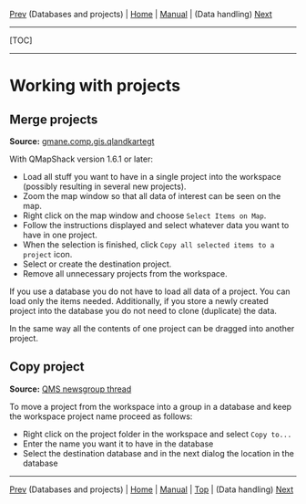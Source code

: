 [Prev](AdvProjects) (Databases and projects) | [Home](Home) | [Manual](DocMain) | (Data handling) [Next](AdvDataHandling)
- - -
[TOC]
- - -


# Working with projects

## Merge projects

**Source:** [gmane.comp.gis.qlandkartegt](http://article.gmane.org/gmane.comp.gis.qlandkartegt.user/2612)

With QMapShack version 1.6.1 or later:

  * Load all stuff you want to have in a single project into the workspace (possibly resulting in several new projects).
  * Zoom the map window so that all data of interest can be seen on the map.
  * Right click on the map window and choose `Select Items on Map`.
  * Follow the instructions displayed and select whatever data you want to have in one project.
  * When the selection is finished, click `Copy all selected items to a project` icon.
  * Select or create the destination project.
  * Remove all unnecessary projects from the workspace.

If you use a database you do not have to load all data of a project.
You can load only the items needed. Additionally, if you store a newly created
project into the database you do not need to clone (duplicate) the data.

In the same way all the contents of one project can be dragged into another project. 


## Copy project

**Source:** [QMS newsgroup thread](https://sourceforge.net/p/qlandkartegt/mailman/message/35527720/)

To move a project from the workspace into a group in a database and keep the workspace project name proceed as follows:

* Right click on the project folder in the workspace and select `Copy to...` 
* Enter the name you want it to have in the database
* Select the destination database and in the next dialog the location in the database

- - -
[Prev](AdvProjects) (Databases and projects) | [Home](Home) | [Manual](DocMain) | [Top](#) | (Data handling) [Next](AdvDataHandling)
